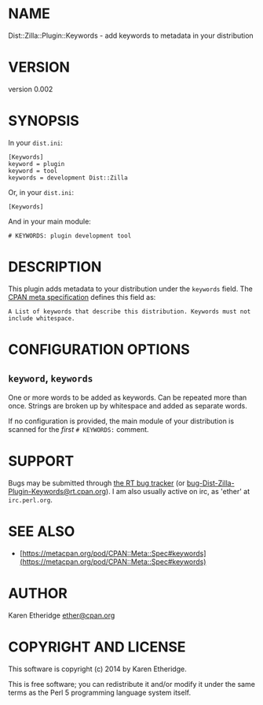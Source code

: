 # NAME

Dist::Zilla::Plugin::Keywords - add keywords to metadata in your distribution

# VERSION

version 0.002

# SYNOPSIS

In your `dist.ini`:

    [Keywords]
    keyword = plugin
    keyword = tool
    keywords = development Dist::Zilla

Or, in your `dist.ini`:

    [Keywords]

And in your main module:

    # KEYWORDS: plugin development tool

# DESCRIPTION

This plugin adds metadata to your distribution under the `keywords` field.
The [CPAN meta specification](https://metacpan.org/pod/CPAN::Meta::Spec#keywords)
defines this field as:

    A List of keywords that describe this distribution. Keywords must not include whitespace.

# CONFIGURATION OPTIONS

## `keyword`, `keywords`

One or more words to be added as keywords. Can be repeated more than once.
Strings are broken up by whitespace and added as separate words.

If no configuration is provided, the main module of your distribution is
scanned for the _first_ `# KEYWORDS:` comment.

# SUPPORT

Bugs may be submitted through [the RT bug tracker](https://rt.cpan.org/Public/Dist/Display.html?Name=Dist-Zilla-Plugin-Keywords)
(or [bug-Dist-Zilla-Plugin-Keywords@rt.cpan.org](mailto:bug-Dist-Zilla-Plugin-Keywords@rt.cpan.org)).
I am also usually active on irc, as 'ether' at `irc.perl.org`.

# SEE ALSO

- [https://metacpan.org/pod/CPAN::Meta::Spec#keywords](https://metacpan.org/pod/CPAN::Meta::Spec#keywords)

# AUTHOR

Karen Etheridge <ether@cpan.org>

# COPYRIGHT AND LICENSE

This software is copyright (c) 2014 by Karen Etheridge.

This is free software; you can redistribute it and/or modify it under
the same terms as the Perl 5 programming language system itself.
